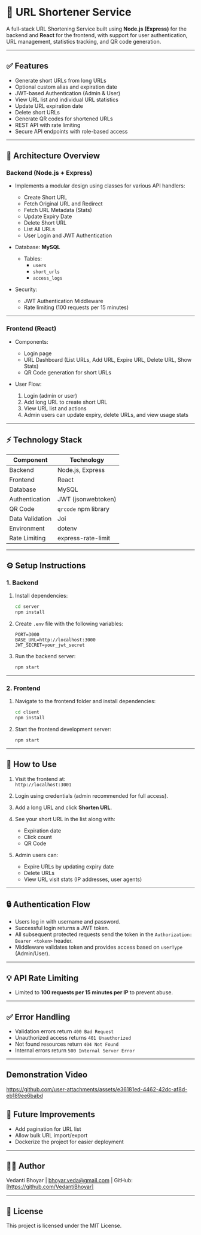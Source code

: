 # 🔗 URL Shortener Service

A full-stack URL Shortening Service built using **Node.js (Express)** for the backend and **React** for the frontend,
with support for user authentication, URL management, statistics tracking, and QR code generation.

---

## ✅ Features

- Generate short URLs from long URLs
- Optional custom alias and expiration date
- JWT-based Authentication (Admin & User)
- View URL list and individual URL statistics
- Update URL expiration date
- Delete short URLs
- Generate QR codes for shortened URLs
- REST API with rate limiting
- Secure API endpoints with role-based access

---

## 🧱 Architecture Overview

### Backend (Node.js + Express)

- Implements a modular design using classes for various API handlers:
    - Create Short URL
    - Fetch Original URL and Redirect
    - Fetch URL Metadata (Stats)
    - Update Expiry Date
    - Delete Short URL
    - List All URLs
    - User Login and JWT Authentication
  
- Database: **MySQL**
    - Tables:
        - `users`
        - `short_urls`
        - `access_logs`

- Security:
    - JWT Authentication Middleware
    - Rate limiting (100 requests per 15 minutes)

---

### Frontend (React)

- Components:
    - Login page
    - URL Dashboard (List URLs, Add URL, Expire URL, Delete URL, Show Stats)
    - QR Code generation for short URLs

- User Flow:
    1. Login (admin or user)
    2. Add long URL to create short URL
    3. View URL list and actions
    4. Admin users can update expiry, delete URLs, and view usage stats

---

## ⚡ Technology Stack

| Component      | Technology            |
|-------------- |-----------------------|
| Backend        | Node.js, Express      |
| Frontend       | React                 |
| Database      | MySQL                 |
| Authentication| JWT (jsonwebtoken)    |
| QR Code       | `qrcode` npm library  |
| Data Validation| Joi                   |
| Environment   | dotenv                |
| Rate Limiting | express-rate-limit    |

---

## ⚙️ Setup Instructions

### 1. Backend

1. Install dependencies:
     ```bash
    cd server
    npm install
    ```

2. Create `.env` file with the following variables:
    ```env
    PORT=3000
    BASE_URL=http://localhost:3000
    JWT_SECRET=your_jwt_secret
    ```
    
3. Run the backend server:
    ```bash
    npm start
    ```

---

### 2. Frontend

1. Navigate to the frontend folder and install dependencies:
     ```bash
    cd client
    npm install
    ```

2. Start the frontend development server:
    ```bash
    npm start
    ```

---

## 🚀 How to Use

1. Visit the frontend at:  
    `http://localhost:3001`

2. Login using credentials (admin recommended for full access).

3. Add a long URL and click **Shorten URL**.

4. See your short URL in the list along with:
    - Expiration date
    - Click count
    - QR Code

5. Admin users can:
    - Expire URLs by updating expiry date
    - Delete URLs
    - View URL visit stats (IP addresses, user agents)

---

## 🔒 Authentication Flow

- Users log in with username and password.
- Successful login returns a JWT token.
- All subsequent protected requests send the token in the `Authorization: Bearer <token>` header.
- Middleware validates token and provides access based on `userType` (Admin/User).

---

## 💡 API Rate Limiting

- Limited to **100 requests per 15 minutes per IP** to prevent abuse.

---

## ✅ Error Handling

- Validation errors return `400 Bad Request`
- Unauthorized access returns `401 Unauthorized`
- Not found resources return `404 Not Found`
- Internal errors return `500 Internal Server Error`

---

## Demonstration Video




https://github.com/user-attachments/assets/e36181ed-4462-42dc-af8d-eb189ee6babd





## 🧱 Future Improvements

- Add pagination for URL list
- Allow bulk URL import/export
- Dockerize the project for easier deployment

---

## 👩‍💻 Author

Vedanti Bhoyar | bhoyar.veda@gmail.com | GitHub: [https://github.com/VedantiBhoyar]

---

## 📄 License

This project is licensed under the MIT License.
